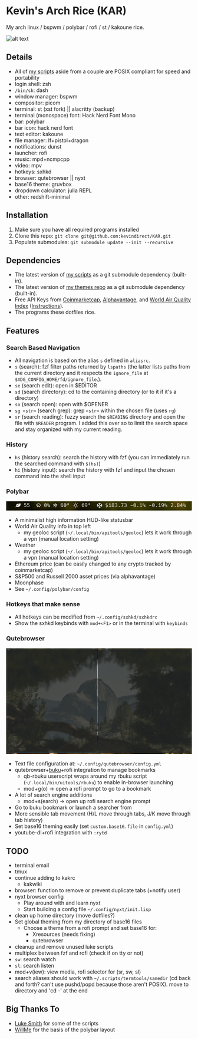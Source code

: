 # Kevin's Arch Rice (KAR)
My arch linux / bspwm / polybar / rofi / st / kakoune rice.

![alt text](.local/share/rice/rice-screen.png?raw=true)

## Details
* All of [my scripts](https://github.com/kevindirect/scripts) aside from a couple are POSIX compliant for speed and portability
* login shell: zsh
* `/bin/sh`: dash
* window manager: bspwm
* compositor: picom
* terminal: st (xst fork) || alacritty (backup)
* terminal (monospace) font: Hack Nerd Font Mono
* bar: polybar
* bar icon: hack nerd font
* text editor: kakoune
* file manager: lf+pistol+dragon
* notifications: dunst
* launcher: rofi
* music: mpd+ncmpcpp
* video: mpv
* hotkeys: sxhkd
* browser: qutebrowser || nyxt
* base16 theme: gruvbox
* dropdown calculator: julia REPL
* other: redshift-minimal

## Installation
1. Make sure you have all required programs installed
2. Clone this repo: `git clone git@github.com:kevindirect/KAR.git`
3. Populate submodules: `git submodule update --init --recursive`

## Dependencies
* The latest version of [my scripts](https://github.com/kevindirect/scripts) as a git submodule dependency (built-in).
* The latest version of [my themes repo](https://github.com/kevindirect/themes) as a git submodule dependency (built-in).
* Free API Keys from [Coinmarketcap](https://coinmarketcap.com/api), [Alphavantage](https://www.alphavantage.co/support/#api-key), and [World Air Quality Index](http://aqicn.org/data-platform/token/#/) ([Instructions](https://github.com/kevindirect/scripts/blob/master/polybar/README.md)).
* The programs these dotfiles rice.

## Features

### Search Based Navigation
* All navigation is based on the alias `s` defined in `aliasrc`.
* `s` (search): fzf filter paths returned by `lspaths` (the latter lists paths from the current directory and it respects the `ignore_file` at `$XDG_CONFIG_HOME/fd/ignore_file`.).
* `se` (search edit): open in $EDITOR
* `sd` (search directory): cd to the containing directory (or to it if it's a directory)
* `so` (search open): open with $OPENER
* `sg <str>` (search grep): grep `<str>` within the chosen file (uses `rg`)
* `sr` (search reading): fuzzy search the `$READING` directory and open the file with `$READER` program. I added this over so to limit the search space and stay organized with my current reading.

### History
* `hs` (history search): search the history with fzf (you can immediately run the searched command with `$(hs)`)
* `hi` (history input): search the history with fzf and input the chosen command into the shell input

### Polybar
![alt text](.local/share/rice/rice-screen-top-left.png?raw=true "top left: air, weather, ethereum")
* A minimalist high information HUD-like statusbar
* World Air Quality info in top left
	* my geoloc script (`~/.local/bin/apitools/geoloc`) lets it work through a vpn (manual location setting)
* Weather
	* my geoloc script (`~/.local/bin/apitools/geoloc`) lets it work through a vpn (manual location setting)
* Ethereum price (can be easily changed to any crypto tracked by coinmarketcap)
* S&P500 and Russell 2000 asset prices (via alphavantage)
* Moonphase
* See `~/.config/polybar/config`

### Hotkeys that make sense
* All hotkeys can be modified from `~/.config/sxhkd/sxhkdrc`
* Show the sxhkd keybinds with `mod+<F1>` or in the terminal with `keybinds`

### Qutebrowser
![qutebrowser+buku+rofi integration](.local/share/rice/rice-qb.gif)
* Text file configuration at: `~/.config/qutebrowser/config.yml`
* qutebrowser+[buku](https://github.com/jarun/Buku)+rofi integration to manage bookmarks
	* qb-rbuku userscript wraps around my rbuku script (`~/.local/bin/uitools/rbuku`) to enable in-browser launching
	* mod+g(o) -> open a rofi prompt to go to a bookmark
* A lot of search engine additions
	* mod+s(earch) -> open up rofi search engine prompt
* Go to buku bookmark or launch a searcher from
* More sensible tab movement (H/L move through tabs, J/K move through tab history)
* Set base16 theming easily (set `custom.base16.file` in `config.yml`)
* youtube-dl+rofi integration with `:rytd`

## TODO
* terminal email
* tmux
* continue adding to kakrc
	* kakwiki
* browser: function to remove or prevent duplicate tabs (+notify user)
* nyxt browser config
	* Play around with and learn nyxt
	* Start building a config file `~/.config/nyxt/init.lisp`
* clean up home directory (move dotfiles?)
* Set global theming from my directory of base16 files
	* Choose a theme from a rofi prompt and set base16 for:
		* Xresources (needs fixing)
		* qutebrowser
* cleanup and remove unused luke scripts
* multiplex between fzf and rofi (check if on tty or not)
* `sw`: search watch
* `sl`: search listen
* mod+v(iew): view media, rofi selector for (sr, sw, sl)
* search aliases should work with `~/.scripts/termtools/samedir` (cd back and forth? can't use pushd/popd because those aren't POSIX). move to directory and 'cd -' at the end

## Big Thanks To
* [Luke Smith](https://github.com/LukeSmithxyz) for some of the scripts
* [WillMe](https://github.com/WillemMe) for the basis of the polybar layout

